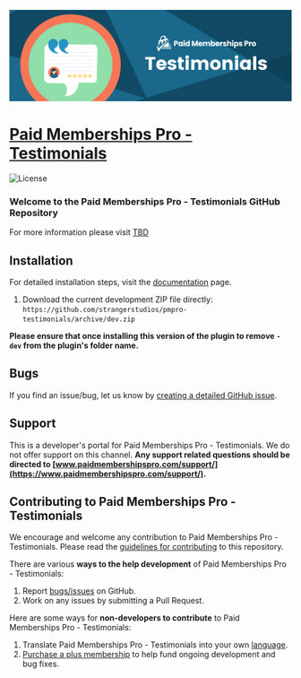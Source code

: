![](pmpro-testimonials-banner.png)

# [Paid Memberships Pro - Testimonials](TBD) #
[comment]: # (Generate badges from shields.io, only works for .org plugins to get other stats etc. We'd have to create our own endpoints for Premium plugins)

![License](https://img.shields.io/badge/license-GPL--3.0%2B-red.svg?style=flat-square)

### Welcome to the Paid Memberships Pro - Testimonials GitHub Repository



For more information please visit [TBD](TBD)

## Installation ##
For detailed installation steps, visit the [documentation](TBD) page.

1. Download the current development ZIP file directly: `https://github.com/strangerstudios/pmpro-testimonials/archive/dev.zip`

**Please ensure that once installing this version of the plugin to remove `-dev` from the plugin's folder name.**

## Bugs ##
If you find an issue/bug, let us know by [creating a detailed GitHub issue](https://github.com/strangerstudios/pmpro-testimonials/issues/new).

## Support ##
This is a developer's portal for Paid Memberships Pro - Testimonials. We do not offer support on this channel. **Any support related questions should be directed to [www.paidmembershipspro.com/support/](https://www.paidmembershipspro.com/support/).**

## Contributing to Paid Memberships Pro - Testimonials ##
We encourage and welcome any contribution to Paid Memberships Pro - Testimonials. Please read the [guidelines for contributing](https://github.com/strangerstudios/pmpro-testimonials/blob/dev/.github/CONTRIBUTING.md) to this repository.

There are various **ways to the help development** of Paid Memberships Pro - Testimonials:

1. Report [bugs/issues](https://github.com/strangerstudios/pmpro-testimonials/issues/new) on GitHub.
2. Work on any issues by submitting a Pull Request.

Here are some ways for **non-developers to contribute** to Paid Memberships Pro - Testimonials:

1. Translate Paid Memberships Pro - Testimonials into your own [language](https://www.paidmembershipspro.com/paid-memberships-pro-in-your-language/).
2. [Purchase a plus membership](https://www.paidmembershipspro.com/pricing) to help fund ongoing development and bug fixes.
